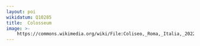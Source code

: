 ```yaml
---
layout: poi
wikidatum: Q10285
title:  Colosseum
image: >-
    https://commons.wikimedia.org/wiki/File:Coliseo,_Roma,_Italia,_2022-09-15,_DD_96.jpg
---
```

